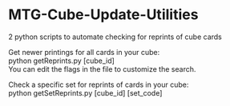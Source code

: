 # MTG-Cube-Update-Utilities
2 python scripts to automate checking for reprints of cube cards

Get newer printings for all cards in your cube:\
python getReprints.py [cube_id]\
You can edit the flags in the file to customize the search.

Check a specific set for reprints of cards in your cube:\
python getSetReprints.py [cube_id] [set_code]

